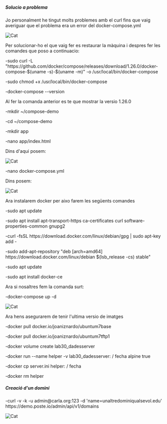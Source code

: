 <h5>Solucio a problema</h5>
<p>Jo personalment he tingut molts problemes amb el curl fins que vaig averiguar que el problema era un error del docker-compose.yml</p>
<p><img src="https://user-images.githubusercontent.com/71402147/110096160-ef1e2600-7d9d-11eb-8e68-419c5b82d80b.png" alt="Cat"></p>
<p>Per solucionar-ho el que vaig fer es restaurar la màquina i despres fer les comandes que poso a continuacio:</p>
<p>-sudo curl -L "https://github.com/docker/compose/releases/download/1.26.0/docker-compose-$(uname -s)-$(uname -m)" -o /usr/local/bin/docker-compose</p>
<p>-sudo chmod +x /usr/local/bin/docker-compose</p>
<p>-docker-compose --version</p>
<p>Al fer la comanda anterior es te que mostrar la versio 1.26.0</p>
<p>-mkdir ~/compose-demo</p>
<p>-cd ~/compose-demo</p>
<p>-mkdir app</p> 
<p>-nano app/index.html</p>
<p>Dins d'aqui posem:</p>
<p><img src="https://user-images.githubusercontent.com/71402147/109990050-576ef800-7d09-11eb-81de-7f1ae5ac9cde.png" alt="Cat"></p>
<p>-nano docker-compose.yml</p>
<p>Dins posem:</p>
<p><img src="https://user-images.githubusercontent.com/71402147/109989281-a5cfc700-7d08-11eb-8a3c-0254337c1148.png" alt="Cat"></p>
<p>Ara instalarem docker per aixo farem les següents comandes</p>
<p>-sudo apt update</p>
<p>-sudo apt install apt-transport-https ca-certificates curl software-properties-common gnupg2</p>
<p>-curl -fsSL https://download.docker.com/linux/debian/gpg | sudo apt-key add -</p>
<p>-sudo add-apt-repository "deb [arch=amd64] https://download.docker.com/linux/debian $(lsb_release -cs) stable"</p>
<p>-sudo apt update</p>
<p>-sudo apt install docker-ce</p>
<p>Ara si nosaltres fem la comanda surt:</p>
<p>-docker-compose up -d</p>
<p><img src="https://user-images.githubusercontent.com/71402147/109988562-f135a580-7d07-11eb-9fa1-c9781eddaa9e.png" alt="Cat"></p>
<p>Ara hens asegurarem de tenir l'ultima versio de imatges</p>
<p>-docker pull docker.io/joaniznardo/ubuntum7base</p>
<p>-docker pull docker.io/joaniznardo/ubuntum7tftp1</p>
<p>-docker volume create lab30_dadesserver</p>
<p>-docker run --name helper -v lab30_dadesserver: / fecha alpine true</p>
<p>-docker cp server.ini helper: / fecha</p>
<p>-docker rm helper</p>
<h5>Creació d'un domini</h5>
<p>-curl -v -k -u admin@carla.org:123 -d 'name=unaltredominiqualsevol.edu' https://demo.poste.io/admin/api/v1/domains</p>
<p><img src="https://user-images.githubusercontent.com/71402147/110120492-68794100-7dbd-11eb-8412-5b2388b85d5a.png" alt="Cat"></p>


